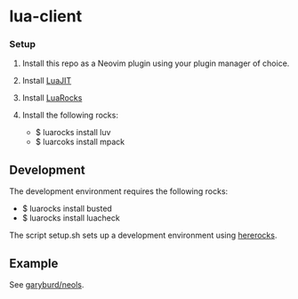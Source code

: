 # lua-client

### Setup

1. Install this repo as a Neovim plugin using your plugin manager of choice.
1. Install [LuaJIT](http://luajit.org/install.html)
1. Install [LuaRocks](https://luarocks.org/#quick-start)
1. Install the following rocks:

    - $ luarocks install luv 
    - $ luarcoks install mpack 

## Development 

The development environment requires the following rocks:

- $ luarocks install busted
- $ luarocks install luacheck

The script setup.sh sets up a development environment using [hererocks](https://github.com/mpeterv/hererocks#readme).

## Example

See [garyburd/neols](https://github.com/garyburd/neols#readme).
